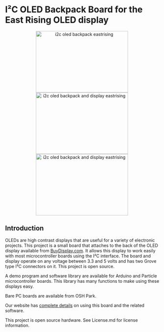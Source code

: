 I²C OLED Backpack Board for the East Rising OLED display
==============

<div style="text-align: center;">

<div style="display: inline-block; margin-right: 5px;">
<img src="http://wht.io/wp-content/uploads/projects/i2c-oled-backpack-eastrising/backpack-eastrising.jpg" alt="i2c oled backpack eastrising" width="300" height="200" />
</div>

<div style="display: inline-block; margin-right: 5px;">
<img src="http://wht.io/wp-content/uploads/projects/i2c-oled-backpack-eastrising/backpack-and-display-eastrising.jpg" alt="i2c oled backpack and display eastrising" width="300" height="200" />
</div>

<div style="display: inline-block; margin-right: 5px;">
<img src="http://wht.io/wp-content/uploads/projects/i2c-oled-backpack-eastrising/eastrising-text-1.jpg" alt="i2c oled backpack and display eastrising" width="300" height="200" />
</div>

</div>

Introduction
-------------------

OLEDs are high contrast displays that are useful for a variety of electronic projects. This project is a small board that attaches to the back of the OLED display available from [BuyDisplay.com](http://www.buydisplay.com/default/i2c-16x2-oled-serial-character-display-module-screen-yellow-on-black). It allows this display to work easily with most microcontroller boards using the I²C interface. The board and display operate on any voltage between 3.3 and 5 volts and has two Grove type I²C connectors on it. This project is open source.

A demo program and software library are available for Arduino and Particle microcontroller boards. This library has many functions to make using these displays easy.

Bare PC boards are available from OSH Park.

Our website has [complete details](http://wht.io/portfolio/i2c-oled-backpack-board-eastrising/) on using this board and the related software.

This project is open source hardware. See License.md for license information.
